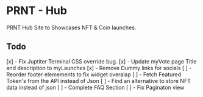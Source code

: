 # PRNT - Hub

PRNT Hub Site to Showcases NFT & Coin launches.

## Todo

[x] - Fix Juptiter Terminal CSS override bug.
[x] - Update myVote page Title and description to myLaunches
[x] - Remove Dummy links for socials
[ ] - Reorder footer elemements to fix widget overalap
[ ] - Fetch Featured Token's from the API instead of Json
[ ] - Find an alternative to store NFT data instead of json
[ ] - Complete FAQ Section
[ ] - Fix Paginaton view

